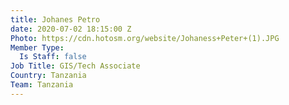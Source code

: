 ```yaml
---
title: Johanes Petro
date: 2020-07-02 18:15:00 Z
Photo: https://cdn.hotosm.org/website/Johaness+Peter+(1).JPG
Member Type:
  Is Staff: false
Job Title: GIS/Tech Associate
Country: Tanzania
Team: Tanzania
---
```


